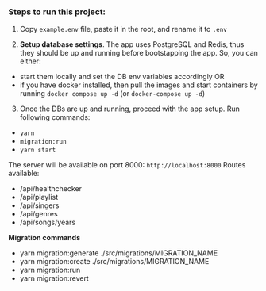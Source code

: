 ### Steps to run this project:

1. Copy `example.env` file, paste it in the root, and rename it to `.env`

2. **Setup database settings**.
   The app uses PostgreSQL and Redis, thus they should be up and running before bootstapping the app. So, you can either:

- start them locally and set the DB env variables accordingly OR
- if you have docker installed, then pull the images and start containers by running `docker compose up -d` (or `docker-compose up -d`)

3. Once the DBs are up and running, proceed with the app setup. Run following commands:

- `yarn`
- `migration:run`
- `yarn start`

The server will be available on port 8000: `http://localhost:8000`
Routes available:

- /api/healthchecker
- /api/playlist
- /api/singers
- /api/genres
- /api/songs/years

**Migration commands**

- yarn migration:generate ./src/migrations/MIGRATION_NAME
- yarn migration:create ./src/migrations/MIGRATION_NAME
- yarn migration:run
- yarn migration:revert
